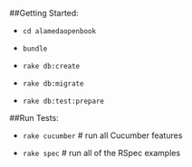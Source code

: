 ##Getting Started:

* `cd alamedaopenbook`

* `bundle`

* `rake db:create`

* `rake db:migrate`

* `rake db:test:prepare`


##Run Tests:

* `rake cucumber`           # run all Cucumber features

* `rake spec`        # run all of the RSpec examples
